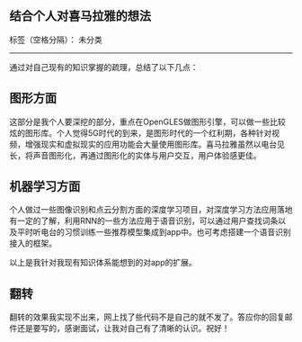 ﻿## 结合个人对喜马拉雅的想法

标签（空格分隔）： 未分类

---

通过对自己现有的知识掌握的疏理，总结了以下几点：


## 图形方面

这部分是我个人要深挖的部分，重点在OpenGLES做图形引擎，可以做一些比较炫的图形库。个人觉得5G时代的到来，是图形时代的一个红利期，各种针对视频，增强现实和虚拟现实的应用功能会大量使用图形库。喜马拉雅虽然以电台见长，将声音图形化，再通过图形化的实体与用户交互，用户体验感更佳。

## 机器学习方面

个人做过一些图像识别和点云分割方面的深度学习项目，对深度学习方法应用落地有一定的了解，利用RNN的一些方法应用于语音识别，可以通过用户查找词条以及平时听电台的习惯训练一些推荐模型集成到app中。也可考虑搭建一个语音识别接入的框架。

以上是我针对我现有知识体系能想到的对app的扩展。


## 翻转

翻转的效果我实现不出来，网上找了些代码不是自己的就不发了。答应你的回复邮件还是要写的，感谢面试，让我对自己有了清晰的认识。祝好！




